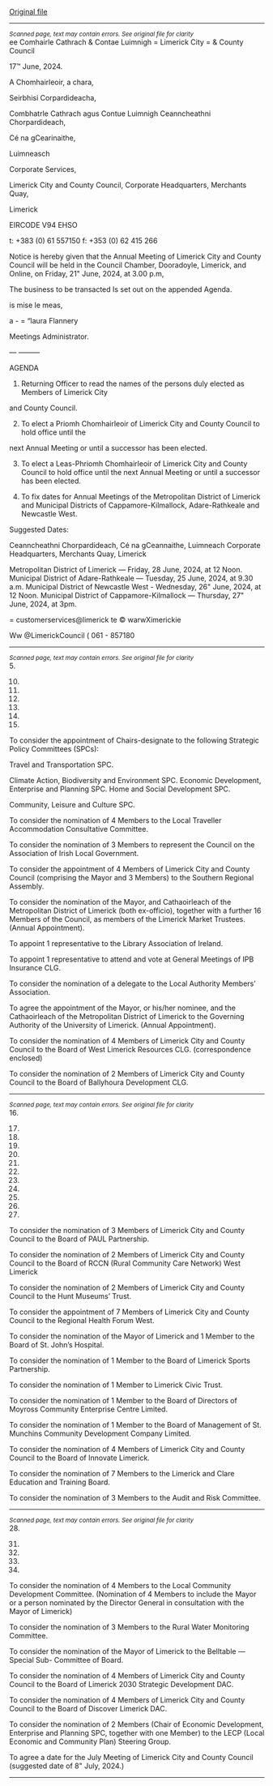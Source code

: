 [Original file](https://www.limerick.ie/sites/default/files/media/documents/2024-06/00-agenda-annual-meeting-of-limerick-city-and-county-council-21st-june-2024.pdf)

---
*<small>Scanned page, text may contain errors. See original file for clarity</small>*  
ee Comhairle Cathrach
& Contae Luimnigh
= Limerick City
= & County Council

17™ June, 2024.

A Chomhairleoir, a chara,

Seirbhisi Corpardideacha,

Combhatrle Cathrach agus Contue Luimnigh
Ceanncheathni Chorpardideach,

Cé na gCearinaithe,

Luimneasch

Corporate Services,

Limerick City and County Council,
Corporate Headquarters,
Merchants Quay,

Limerick

EIRCODE V94 EHSO

t: +383 (0) 61 557150
f: +353 (0) 62 415 266

Notice is hereby given that the Annual Meeting of Limerick City and County Council will be held in
the Council Chamber, Dooradoyle, Limerick, and Online, on Friday, 21" June, 2024, at 3.00 p.m,

The business to be transacted Is set out on the appended Agenda.

is mise le meas,

a - =
“laura Flannery

Meetings Administrator.

—
_—_——

AGENDA

1. Returning Officer to read the names of the persons duly elected as Members of Limerick City

and County Council.

2. To elect a Priomh Chomhairleoir of Limerick City and County Council to hold office until the

next Annual Meeting or until a successor has been elected.

3. To elect a Leas-Phriomh Chomhairleoir of Limerick City and County Council to hold office
until the next Annual Meeting or until a successor has been elected.

4. To fix dates for Annual Meetings of the Metropolitan District of Limerick and Municipal
Districts of Cappamore-Kilmallock, Adare-Rathkeale and Newcastle West.

Suggested Dates:

Ceanncheathni Chorpardideach, Cé na gCeannaithe, Luimneach
Corporate Headquarters, Merchants Quay, Limerick

Metropolitan District of Limerick — Friday, 28 June, 2024, at 12 Noon.
Municipal District of Adare-Rathkeale — Tuesday, 25 June, 2024, at 9.30 a.m.
Municipal District of Newcastle West - Wednesday, 26" June, 2024, at 12 Noon.
Municipal District of Cappamore-Kilmallock — Thursday, 27" June, 2024, at 3pm.

= customerservices@limerick te
© warwXimerickie

Ww @LimerickCouncil
( 061 - 857180


---
*<small>Scanned page, text may contain errors. See original file for clarity</small>*  
5.

10.

11.

12.

13.

14.

15.

To consider the appointment of Chairs-designate to the following Strategic Policy
Committees (SPCs):

Travel and Transportation SPC.

Climate Action, Biodiversity and Environment SPC.
Economic Development, Enterprise and Planning SPC.
Home and Social Development SPC.

Community, Leisure and Culture SPC.

To consider the nomination of 4 Members to the Local Traveller Accommodation
Consultative Committee.

To consider the nomination of 3 Members to represent the Council on the Association of
Irish Local Government.

To consider the appointment of 4 Members of Limerick City and County Council (comprising
the Mayor and 3 Members) to the Southern Regional Assembly.

To consider the nomination of the Mayor, and Cathaoirleach of the Metropolitan District of
Limerick (both ex-officio), together with a further 16 Members of the Council, as members of
the Limerick Market Trustees. (Annual Appointment).

To appoint 1 representative to the Library Association of Ireland.

To appoint 1 representative to attend and vote at General Meetings of IPB Insurance CLG.

To consider the nomination of a delegate to the Local Authority Members’ Association.

To agree the appointment of the Mayor, or his/her nominee, and the Cathaoirleach of the
Metropolitan District of Limerick to the Governing Authority of the University of Limerick.
(Annual Appointment).

To consider the nomination of 4 Members of Limerick City and County Council to the Board
of West Limerick Resources CLG. (correspondence enclosed)

To consider the nomination of 2 Members of Limerick City and County Council to the Board
of Ballyhoura Development CLG.


---
*<small>Scanned page, text may contain errors. See original file for clarity</small>*  
16.

17.

18.

19.

20.

21.

22.

23.

24.

25.

26.

27.

To consider the nomination of 3 Members of Limerick City and County Council to the Board
of PAUL Partnership.

To consider the nomination of 2 Members of Limerick City and County Council to the Board
of RCCN (Rural Community Care Network) West Limerick

To consider the nomination of 2 Members of Limerick City and County Council to the Hunt
Museums’ Trust.

To consider the appointment of 7 Members of Limerick City and County Council to the
Regional Health Forum West.

To consider the nomination of the Mayor of Limerick and 1 Member to the Board of St.
John’s Hospital.

To consider the nomination of 1 Member to the Board of Limerick Sports Partnership.

To consider the nomination of 1 Member to Limerick Civic Trust.

To consider the nomination of 1 Member to the Board of Directors of Moyross Community
Enterprise Centre Limited.

To consider the nomination of 1 Member to the Board of Management of St. Munchins
Community Development Company Limited.

To consider the nomination of 4 Members of Limerick City and County Council to the Board
of Innovate Limerick.

To consider the nomination of 7 Members to the Limerick and Clare Education and Training
Board.

To consider the nomination of 3 Members to the Audit and Risk Committee.


---
*<small>Scanned page, text may contain errors. See original file for clarity</small>*  
28.

31.

32.

33.

34.

To consider the nomination of 4 Members to the Local Community Development
Committee. (Nomination of 4 Members to include the Mayor or a person nominated by the
Director General in consultation with the Mayor of Limerick)

To consider the nomination of 3 Members to the Rural Water Monitoring Committee.

To consider the nomination of the Mayor of Limerick to the Belltable — Special Sub-
Committee of Board.

To consider the nomination of 4 Members of Limerick City and County Council to the Board
of Limerick 2030 Strategic Development DAC.

To consider the nomination of 4 Members of Limerick City and County Council to the Board
of Discover Limerick DAC.

To consider the nomination of 2 Members (Chair of Economic Development, Enterprise and
Planning SPC, together with one Member) to the LECP (Local Economic and Community Plan)
Steering Group.

To agree a date for the July Meeting of Limerick City and County Council (suggested date of
8" July, 2024.)


---

